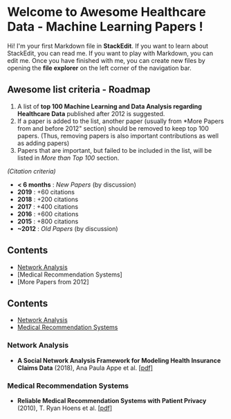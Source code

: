 # Welcome to Awesome Healthcare Data - Machine Learning Papers !

Hi! I'm your first Markdown file in **StackEdit**. If you want to learn about StackEdit, you can read me. If you want to play with Markdown, you can edit me. Once you have finished with me, you can create new files by opening the **file explorer** on the left corner of the navigation bar.

## Awesome list criteria - Roadmap

1.  A list of **top 100 Machine Learning and Data Analysis regarding Healthcare Data** published after 2012 is suggested.
2.  If a paper is added to the list, another paper (usually from *More Papers from and before 2012" section) should be removed to keep top 100 papers. (Thus, removing papers is also important contributions as well as adding papers)
3.  Papers that are important, but failed to be included in the list, will be listed in _More than Top 100_ section.

_(Citation criteria)_

-   **< 6 months** : _New Papers_ (by discussion)
-   **2019** : +60 citations 
-   **2018** : +200 citations
-   **2017** : +400 citations
-   **2016** : +600 citations
-   **2015** : +800 citations
-   **~2012** : _Old Papers_ (by discussion)

## Contents

-   [Network Analysis]()
-   [Medical Recommendation Systems]
- [More Papers from 2012] 
## Contents

-   [Network Analysis](https://github.com/ioankats93/Healthcare_Data_AI#network_analysis)
-   [Medical Recommendation Systems](https://github.com/ioankats93/Healthcare_Data_AI#medical_recommendation_system)

### Network Analysis

-   **A Social Network Analysis Framework for Modeling Health Insurance Claims Data** (2018), Ana Paula Appe et al. [[pdf]](https://arxiv.org/pdf/1802.07116.pdf)

### Medical Recommendation Systems
- **Reliable Medical Recommendation Systems with Patient Privacy** (2010), T. Ryan Hoens et al. [[pdf]](https://www.acsu.buffalo.edu/~mblanton/publications/tist13.pdf)

